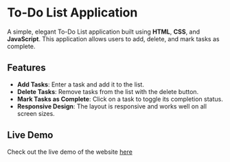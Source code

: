 # To-Do List Application

A simple, elegant To-Do List application built using **HTML**, **CSS**, and **JavaScript**. This application allows users to add, delete, and mark tasks as complete.

## Features

- **Add Tasks**: Enter a task and add it to the list.
- **Delete Tasks**: Remove tasks from the list with the delete button.
- **Mark Tasks as Complete**: Click on a task to toggle its completion status.
- **Responsive Design**: The layout is responsive and works well on all screen sizes.

## Live Demo

Check out the live demo of the website [here](https://mohammadabushams.github.io/ToDo-List-App-in-JS/)
